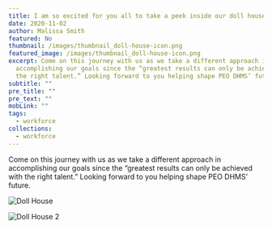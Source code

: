 ```yaml
---
title: I am so excited for you all to take a peek inside our doll house!
date: 2020-11-02
author: Malissa Smith
featured: No
thumbnail: /images/thumbnail_doll-house-icon.png
featured_image: /images/thumbnail_doll-house-icon.png
excerpt: Come on this journey with us as we take a different approach in
  accomplishing our goals since the “greatest results can only be achieved with
  the right talent.” Looking forward to you helping shape PEO DHMS’ future.
subtitle: ""
pre_title: ""
pre_text: ""
mobLink: ""
tags:
  - workforce
collections:
  - workforce
---
```

Come on this journey with us as we take a different approach in accomplishing our goals since the “greatest results can only be achieved with the right talent.” Looking forward to you helping shape PEO DHMS’ future.

![Doll House ](/images/dollhouse1.png)

![Doll House 2](/images/dollhouse2.png)